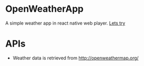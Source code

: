# OpenWeatherApp
A simple weather app in react native web player.
[Lets try](https://snack.expo.dev/@uwi/bad-bubblegum)

# APIs
+ Weather data is retrieved from http://openweathermap.org/
